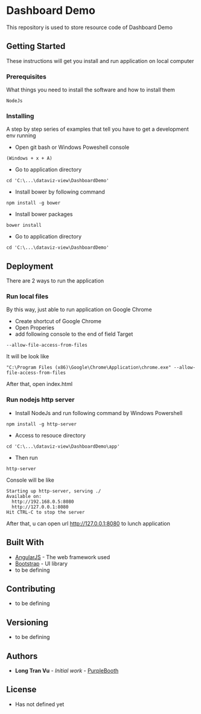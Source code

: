 # Dashboard Demo

This repository is used to store resource code of Dashboard Demo

## Getting Started

These instructions will get you install and run application on local computer

### Prerequisites

What things you need to install the software and how to install them

```
NodeJs
```

### Installing

A step by step series of examples that tell you have to get a development env running

- Open git bash or Windows Poweshell console 

```
(Windows + x + A)
```

- Go to application directory

```
cd 'C:\...\dataviz-view\DashboardDemo'
```

- Install bower by following command

```
npm install -g bower
```

- Install bower packages


```
bower install
```

- Go to application directory

```
cd 'C:\...\dataviz-view\DashboardDemo'
```

## Deployment

There are 2 ways to run the application

### Run local files

By this way, just able to run application on Google Chrome

- Create shortcut of Google Chrome
- Open Properies
- add following console to the end of field Target

```
--allow-file-access-from-files
```

It will be look like

```
"C:\Program Files (x86)\Google\Chrome\Application\chrome.exe" --allow-file-access-from-files
```

After that, open index.html

### Run nodejs http server

- Install NodeJs and run following command by Windows Powershell

```
npm install -g http-server
```

- Access to resouce directory

```
cd 'C:\...\dataviz-view\DashboardDemo\app'
```

- Then run

```
http-server
```

Console will be like
```
Starting up http-server, serving ./
Available on:
  http://192.168.0.5:8080
  http://127.0.0.1:8080
Hit CTRL-C to stop the server
```
After that, u can open url http://127.0.0.1:8080 to lunch application

## Built With

* [AngularJS](http://angularjs.org) - The web framework used
* [Bootstrap](http://getbootstrap.com) - UI library
* to be defining

## Contributing

* to be defining

## Versioning

* to be defining

## Authors

* **Long Tran Vu** - *Initial work* - [PurpleBooth](https://github.com/Dr4g0nH3r0)

## License

* Has not defined yet


